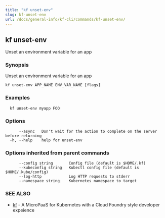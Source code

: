```yaml
---
title: "kf unset-env"
slug: kf-unset-env
url: /docs/general-info/kf-cli/commands/kf-unset-env/
---
```

## kf unset-env

Unset an environment variable for an app

### Synopsis

Unset an environment variable for an app

```
kf unset-env APP_NAME ENV_VAR_NAME [flags]
```

### Examples

```
  kf unset-env myapp FOO
```

### Options

```
      --async   Don't wait for the action to complete on the server before returning
  -h, --help    help for unset-env
```

### Options inherited from parent commands

```
      --config string       Config file (default is $HOME/.kf)
      --kubeconfig string   Kubectl config file (default is $HOME/.kube/config)
      --log-http            Log HTTP requests to stderr
      --namespace string    Kubernetes namespace to target
```

### SEE ALSO

* [kf](/docs/general-info/kf-cli/commands/kf/)	 - A MicroPaaS for Kubernetes with a Cloud Foundry style developer expeience

